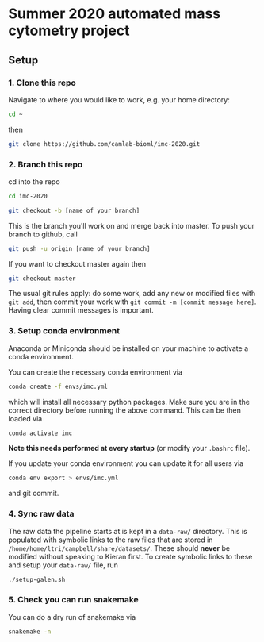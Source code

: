 
# Summer 2020 automated mass cytometry project

## Setup

### 1. Clone this repo

Navigate to where you would like to work, e.g. your home directory:

```bash
cd ~
```

then

```bash
git clone https://github.com/camlab-bioml/imc-2020.git
```

### 2. Branch this repo

cd into the repo
```bash
cd imc-2020
```

```bash
git checkout -b [name of your branch]
```

This is the branch you'll work on and merge back into master. To push your branch to github, call

```bash
git push -u origin [name of your branch]
```

If you want to checkout master again then 

```bash
git checkout master
```

The usual git rules apply: do some work, add any new or modified files with `git add`, then commit your work with `git commit -m [commit message here]`. Having clear commit messages is important.

### 3. Setup conda environment

Anaconda or Miniconda should be installed on your machine to activate a conda environment.

You can create the necessary conda environment via

```bash
conda create -f envs/imc.yml
```

which will install all necessary python packages. Make sure you are in the correct directory before running the above command. This can be then loaded via

```bash
conda activate imc
```

**Note this needs performed at every startup** (or modify your `.bashrc` file).

If you update your conda environment you can update it for all users via

```bash
conda env export > envs/imc.yml
```

and git commit.

### 4. Sync raw data

The raw data the pipeline starts at is kept in a `data-raw/` directory. This is populated with symbolic links to the raw files that are stored in `/home/home/ltri/campbell/share/datasets/`. These should **never** be modified without speaking to Kieran first. To create symbolic links to these and setup your `data-raw/` file, run

```bash
./setup-galen.sh
```

### 5. Check you can run snakemake

You can do a dry run of snakemake via

```bash
snakemake -n
```



